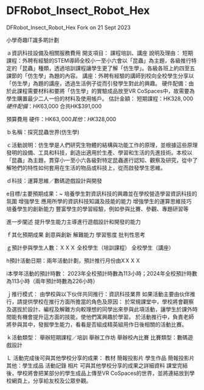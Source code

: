 # DFRobot_Insect_Robot_Hex
DFRobot_Insect_Robot_Hex
Fork on 21 Sept 2023

小學奇趣IT識多啲計劃

ａ資訊科技設備及相關服務費用
開支項目： 課程培訓、講座
說明及理由：
短期課程：外聘有經驗的STEM導師全校小一至小六會以「昆蟲」為主題，各級推行特定的「昆蟲」種類，透過培訓課程讓學生更了解「仿生學」。各級各班上約四至五課節的「仿生學」為題的內容。
講座：外聘有經驗的講師到校向全校學生分享以「仿生學」為題的講座，透過生活例子從而引發學生對此的興趣。
硬件配備：由於此課程需要材料和要將「仿生學」的實驗成品放至VR CoSpaces中，故需要為學生購置最少二人一份的材料及使用帳戶。
估計金額：
短期課程：HK$328,000
硬件配備：HK$63,000
合共HK$391,000

預算費用
硬件：HK$63,000
其他：HK$328,000

ｂ名稱：探究昆蟲世界(仿生學)

ｃ活動說明：仿生學是人們研究生物體的結構與功能工作的原理，並根據這些原理發明的設備、工具和科技，創造出適用於生產、學習和生活的先進技術。本校以「昆蟲」為主題，貫穿小一至小六各級對特定昆蟲進行認知、觀察及研究，從中了解牠們的特性如何套用在生活的物品或科技上，從而啟發學生思維。

ｄ科技：運算思維／數碼遊戲設計與開發

e目標/主要預期成果：~
培養學生對資訊科技的興趣並在學校營造學習資訊科技的氛圍
增強學生 應用所學的資訊科技知識及技能的能力
增強學生的運算思維技巧
培養學生的創新能力
豐富學生的學習經驗，例如參與比賽、參觀、專題研習等

進一步闡述
提升學生能力主導進行遊戲設計和開發的能力

ｆ其化預期成果
創意與創新
解難能力
學習態度
批判性思考

ｇ預計參與學生人數：ＸＸＸ
全校學生（培訓課程）
全校學生（講座）

h預計活動日期：兩年活動計劃，預計推行月份由XＸＸＸ

i本學年活動的預計時數：
2023年全校預計時數為113小時；2024年全校預計時數為113小時（兩年預計時數為226小時）

ｊ推行模式：
由學校與以下伙伴共同推行：資訊科技業界
如果活動主要由伙伴推行，請提供學校在推行方面所擔當的角色及原因：
於常規課堂中，學校將會觀察及選拔於設計、編程及解難方向較理想的同學出來參與此項活動，讓學生於課外時間能有機會提升這方面的技能，使他們寓興趣於學習。
於活動推行中，負責老師將參與其中，發掘學生能力，看看是否組成精英組用作日後相關的活動比賽。

ｋ活動類型：
舉辦短期課程／培訓
舉辦工作坊
舉辦校內比賽
比賽類型：數碼遊戲設計 

Ｌ 活動完成後可與其他學校分享的成果：
教材
簡報投影片
學生作品
簡報投影片
其他：學生成品
活動記錄
相片
可與其他學校分享的成果之詳細資料
課堂完結後，學校將會把某部分的學生成品上傳至VR CoSpaces的世界，並將連結放到學校網頁上，分享給友校及公眾參觀。




















